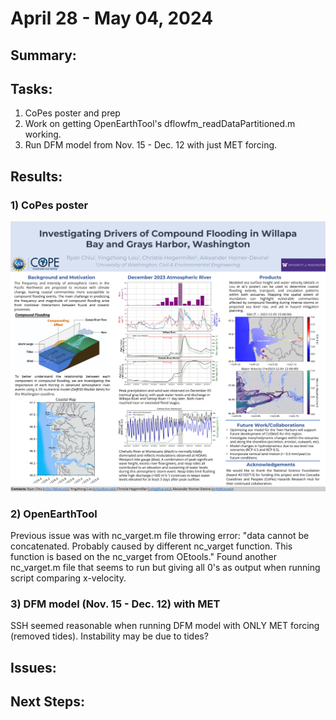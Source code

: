 # April 28 - May 04, 2024

## Summary:

## Tasks:
1) CoPes poster and prep
2) Work on getting OpenEarthTool's dflowfm_readDataPartitioned.m working.
3) Run DFM model from Nov. 15 - Dec. 12 with just MET forcing.

## Results:
### 1) CoPes poster
![CoPes poster)](../Figures/050624meeting/Chiu_CoPes_poster_v2.png)

### 2) OpenEarthTool
Previous issue was with nc_varget.m file throwing error: "data cannot be concatenated. Probably caused by different nc_varget function. This function is based on the nc_varget from OEtools." Found another nc_varget.m file that seems to run but giving all 0's as output when running script comparing x-velocity.

### 3) DFM model (Nov. 15 - Dec. 12) with MET
SSH seemed reasonable when running DFM model with ONLY MET forcing (removed tides). Instability may be due to tides?

## Issues:

## Next Steps:
